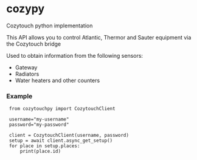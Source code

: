 # cozypy

Cozytouch python implementation

This API allows you to control Atlantic, Thermor and Sauter equipment via the Cozytouch bridge

Used to obtain information from the following sensors:
  - Gateway
  - Radiators
  - Water heaters and other counters

### Example

     from cozytouchpy import CozytouchClient
     
     username="my-username"
     password="my-password"
     
     client = CozytouchClient(username, password)
     setup = await client.async_get_setup() 
     for place in setup.places:  
         print(place.id)


